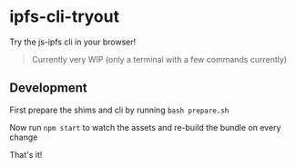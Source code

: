 # ipfs-cli-tryout

Try the js-ipfs cli in your browser!

> Currently very WIP (only a terminal with a few commands currently)

## Development

First prepare the shims and cli by running `bash prepare.sh`

Now run `npm start` to watch the assets and re-build the bundle on every change

That's it!
